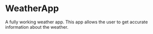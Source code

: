 # WeatherApp
A fully working weather app. This app allows the user to get accurate information about the weather.
